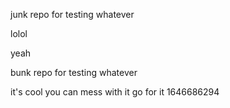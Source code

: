 junk repo for testing whatever

lolol

yeah

bunk repo for testing whatever


it's cool you can mess with it go for it
1646686294
